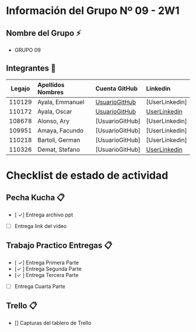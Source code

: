 # Información del Grupo Nº 09 - 2W1


## Nombre del Grupo :zap:

* GRUPO 09


## Integrantes :busts_in_silhouette:

| Legajo| Apellidos Nombres  | Cuenta GitHub | Linkedin
| :------: | :-------- | :-------- | :-------- |
| 110129 | Ayala, Emmanuel|[UsuarioGitHub](https://github.com/oscaleyala19)|[UserLinkedin]|
| 110172 | Ayala, Oscar  |[UsuarioGitHub](https://github.com/oscaleyala19)|[UserLinkedin](https://www.linkedin.com/in/oscar-alejandro-ayala-61333815b)|
| 108678 | Alonso, Ary  |[UsuarioGitHub]|[UserLinkedin]|
| 109951 | Amaya, Facundo  |[UsuarioGitHub]|[UserLinkedin]|
| 110218 | Bartoli, German  |[UsuarioGitHub]|[UserLinkedin]|
| 110326 | Demat, Stefano  |[UsuarioGitHub]|[UserLinkedin](https://www.linkedin.com/in/stefano-demat-011b5a185)|




# Checklist de estado de actividad

## Pecha Kucha :clipboard:
- [ ✓] Entrega archivo ppt
- [ ] Entrega link del video

## Trabajo Practico Entregas :clipboard:
- [ ✓] Entrega Primera Parte
- [✓ ] Entrega Segunda Parte
- [✓ ] Entrega Tercera Parte
- [ ] Entrega Cuarta Parte

## Trello :clipboard:
- [] Capturas del tablero de Trello
